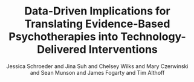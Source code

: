 ---
author: Jessica Schroeder and Jina Suh and Chelsey Wilks and Mary Czerwinski and Sean
  Munson and James Fogarty and Tim Althoff
description: ''
highlight: 0
journal: EAI Pervasive Health
note: Under submission.
pdf: althoffPocketskills.pdf
thumbnail: althoffPocketskills.png
title: Data-Driven Implications for Translating Evidence-Based Psychotherapies into
  Technology-Delivered Interventions
year: '2020'
---